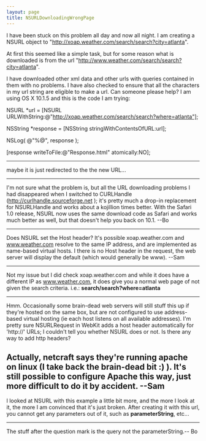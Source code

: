 ```yaml
---
layout: page
title: NSURLDownloadingWrongPage
---
```


I have been stuck on this problem all day and now all night. I am creating a NSURL object to "http://xoap.weather.com/search/search?city=atlanta".

At first this seemed like a simple task, but for some reason what is downloaded is from the url "http://www.weather.com/search/search?city=atlanta".

I have downloaded other xml data and other urls with queries contained in them with no problems. I have also checked to ensure that all the characters in my url string are eligible to make a url. Can someone please help? I am using OS X 10.1.5 and this is the code I am trying:

NSURL *url = [NSURL URLWithString:@"http://xoap.weather.com/search/search?where=atlanta"];

NSString *response = [NSString stringWithContentsOfURL:url];

NSLog( @"%@", response );

[response writeToFile:@"Response.html" atomically:NO];

----

maybe it is just redirected to the the new URL...

----

I'm not sure what the problem is, but all the URL downloading problems I had disappeared when I switched to CURLHandle (http://curlhandle.sourceforge.net ); it's pretty much a drop-in replacement for NSURLHandle and works about a kojillion times better.  With the Safari 1.0 release, NSURL now uses the same download code as Safari and works much better as well, but that doesn't help you back on 10.1.  --Bo

----

Does NSURL set the Host header? It's possible xoap.weather.com and www.weather.com resolve to the same IP address, and are implemented as name-based virtual hosts. I there is no Host header in the request, the web server will display the default (which would generally be www).  --Sam

----

Not my issue but I did check xoap.weather.com and while it does have a different IP as www.weather.com, it does give you a normal web page of not given the search criteria.
i.e.: **search/search?where=atlanta**

----

Hmm. Occasionally some brain-dead web servers will still stuff this up if they're hosted on the same box, but are not configured to use address-based virtual hosting (ie each host listens on all available addresses). I'm pretty sure NSURLRequest in WebKit adds a host header automatically for 'http://' URLs; I couldn't tell you whether NSURL does or not. Is there any way to add http headers? 

Actually, netcraft says they're running apache on linux (I take back the brain-dead bit :) ). It's still possible to configure Apache this way, just more difficult to do it by accident. --Sam
----
I looked at NSURL with this example a little bit more, and the more I look at it, the more I am convinced that it's just broken. After creating it with this url, you cannot get any parameters out of it, such as **parameterString**, etc...

----

The stuff after the question mark is the     query not the     parameterString.-- Bo

